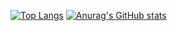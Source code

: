 [![Top Langs](https://github-readme-stats.vercel.app/api/top-langs/?username=shm11C3&layout=compact&langs_count=8
)](https://github.com/anuraghazra/github-readme-stats)
[![Anurag's GitHub stats](https://github-readme-stats.vercel.app/api?username=shm11C3&count_private=true)](https://github.com/anuraghazra/github-readme-stats)

<!--
**shm11C3/shm11C3** is a ✨ _special_ ✨ repository because its `README.md` (this file) appears on your GitHub profile.

Here are some ideas to get you started:

- 🔭 I’m currently working on ...
- 🌱 I’m currently learning ...
- 👯 I’m looking to collaborate on ...
- 🤔 I’m looking for help with ...
- 💬 Ask me about ...
- 📫 How to reach me: ...
- 😄 Pronouns: ...
- ⚡ Fun fact: ...
-->
